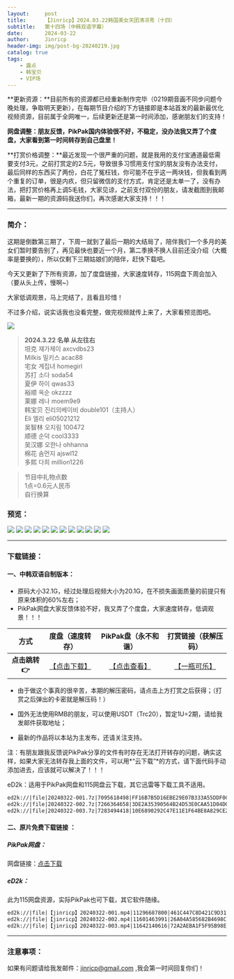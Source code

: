 ```yaml
---
layout:     post
title:      【Jinricp】2024.03.22韩国美女天团清凉秀（十四）
subtitle:   第十四场（中韩双语字幕）
date:       2024-03-22
author:     Jinricp
header-img: img/post-bg-20240219.jpg
catalog: true
tags:
    - 露点
    - 韩宝贝
    - VIP场
---
```


**更新资源：**目前所有的资源都已经重新制作完毕（0219期音画不同步问题今晚处理，争取明天更新），在每期节目介绍的下方链接即是本站首发的最新最优化视频资源，目前属于全网唯一，后续更新还是第一时间添加，感谢朋友们的支持！

**网盘调整：朋友反馈，PikPak国内体验很不好，不稳定，没办法我又弄了个度盘，大家看到第一时间转存到自己盘里！**

**打赏价格调整：**最近发现一个很严重的问题，就是我用的支付宝通道最低需要支付3元，之前打赏定的2.5元，导致很多习惯用支付宝的朋友没有办法支付，最后同样的东西买了两份，白花了冤枉钱，你可能不在乎这一两块钱，但我看到两个重复的订单，很是内疚，但只留微信的支付方式，肯定还是太单一了，没有办法，把打赏价格再上调5毛钱，大家见谅，之前支付双份的朋友，请发截图到我邮箱，最新一期的资源码我送你们，再次感谢大家支持！！！

---

### 简介：

这期是倒数第三期了，下周一就到了最后一期的大结局了，陪伴我们一个多月的美女们暂时要告别了，再见最快也要近一个月，第二季换不换人目前还没介绍（大概率是要换的），所以仅剩下三期姑娘们的陪伴，赶快下载吧。

今天又更新了下所有资源，加了度盘链接，大家速度转存，115网盘下周会加入（要从头上传，慢啊~）

大家低调观景，马上完结了，且看且珍惜！

不过多介绍，说实话我也没看完整，做完视频就传上来了，大家看预览图吧。

![](https://www.imgccc.com/2024/03/23/55f718e52564b.png)

> **2024.3.22 名单 从左往右**<br>
>坦克 쟤가제이 axcvdbs23<br>
>Milkis 밀키스 acac88<br>
>宅女 계집녀 homegirl<br>
>苏打 소다 soda54<br>
>夏伊 하이 qwas33<br>
>裕顺 옥순 okzzzz<br>
>莱娜 레나 moem9e9<br>
>韩宝贝 진리의베이비 double101（主持人）<br>
>Eli 엘리 eli05021212<br>
>吴智林 오지림 100472<br>
>顺德 순덕 cool3333<br>
>吴汉娜 오한나 ohhanna<br>
>棉花 솜먼지 ajswl12<br>
>多熙 다희 million1226<br>

>节目中礼物点数<br>
>1点=0.6元人民币<br>
>自行换算<br>

### 预览：

![](https://www.imgccc.com/2024/03/23/0716a5d671a61.jpg)
![](https://www.imgccc.com/2024/03/23/a42fde961ab05.jpg)
![](https://www.imgccc.com/2024/03/23/ec7128306aff2.jpg)
![](https://www.imgccc.com/2024/03/23/88dca654685b6.gif)
![](https://www.imgccc.com/2024/03/23/4e0680c79987f.gif)
![](https://www.imgccc.com/2024/03/23/6cf3a7d935e12.gif)
![](https://www.imgccc.com/2024/03/23/cf62db24e3e10.gif)
![](https://www.imgccc.com/2024/03/23/a4d106455ab01.gif)
![](https://www.imgccc.com/2024/03/23/9321397055382.gif)
![](https://www.imgccc.com/2024/03/23/930eaa468d571.gif)
![](https://www.imgccc.com/2024/03/23/6f5fb5a063e11.gif)
![](https://www.imgccc.com/2024/03/23/c393507e57d9b.gif)

------

### 下载链接：

#### 一、中韩双语自制版本：

+ 原码大小32.1G，经过处理后视频大小为20.1G，在不损失画面质量的前提只有原来体积的60%左右；
+ PikPak网盘大家反馈体验不好，我又弄了个度盘，大家速度转存，低调观景！！！

|     方式      |                       度盘（速度转存）                       |                     PikPak盘（永不和谐）                     |                   打赏链接（获解压码）                   |
| :-----------: | :----------------------------------------------------------: | :----------------------------------------------------------: | :------------------------------------------------------: |
| **点击跳转👉** | [【点击下载】](https://pan.baidu.com/s/1yGniRfsfdNBCaqCyc5TjRw?pwd=8888) | [【点击查看】](https://mypikpak.com/s/VNteByrhq6dauNnui39wG1EBo1) | [【一瓶可乐】](https://kkl.mileifk.com/details/79EBCFE1) |


+ 由于做这个事真的很辛苦，本期的解压密码，请点击上方打赏之后获得；（打赏之后弹出的卡密就是解压码！）

+ 国外无法使用RMB的朋友，可以使用USDT（Trc20），暂定1U=2期，请给我发邮件获取地址；

+ 最新的作品将以本站为主发布，还请关注支持。

注：有朋友跟我反馈说PikPak分享的文件有时存在无法打开转存的问题，确实这样，如果大家无法转存我上面的文件，可以用*“云下载”*的方式，请下面代码手动添加进去，应该就可以解决了！！！

eD2k：适用于PikPak网盘和115网盘云下载，其它迅雷等下载工具不适用。

  ```txt
ed2k://|file|20240322-001.7z|7095618498|FF16B7B5D16EBE29E07B333A55DDF0CB|/
ed2k://|file|20240322-002.7z|7266364658|3DE2A35390564B24D53E0CAA51D04D0C|/
ed2k://|file|20240322-003.7z|7283494418|10E6890292C47E11E1F64BE8A829CE22|/
  ```



#### 二、原片免费下载链接 ：

##### PikPak网盘：

网盘链接：[点击下载](https://mypikpak.com/s/VNteD4XYJ4F4lP-wX1eUwVReo1)

##### eD2k：

此为115网盘资源，实际PikPak也可下载，其它软件随缘。

```txt
ed2k://|file|【jinricp】20240322-001.mp4|11296687800|461C447C8D421C9D3184EE37B3C166F3|/
ed2k://|file|【jinricp】20240322-002.mp4|11601463991|26A04A585682B4698C1FBB7FAEDA4283|/
ed2k://|file|【jinricp】20240322-003.mp4|11642140616|72A2AEBA1F5F95B98E5F2E23724FD061|/
```

------

### 注意事项：


如果有问题请给我发邮件：jinricp@gmail.com ,我会第一时间回复你们！